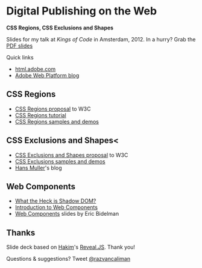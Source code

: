 # Digital Publishing on the Web
**CSS Regions, CSS Exclusions and Shapes**

Slides for my talk at _Kings of Code_ in Amsterdam, 2012.
In a hurry? Grab the [PDF slides](https://speakerdeck.com/razvancaliman/digital-publishing-with-css-regions)

Quick links

- [html.adobe.com](html.adobe.com)
- [Adobe Web Platform blog](blogs.adobe.com/webplatform/)

## CSS Regions

- <a href="http://www.w3.org/TR/css3-regions/">CSS Regions proposal</a> to W3C
- <a href="http://docs.webplatform.org/wiki/tutorials/css-regions">CSS Regions tutorial</a>
- <a href="http://html.adobe.com/webstandards/cssregions/">CSS Regions samples and demos</a>

## CSS Exclusions and Shapes<
- <a href="http://www.w3.org/TR/css3-exclusions/">CSS Exclusions and Shapes proposal</a> to W3C
- <a href="http://html.adobe.com/webstandards/cssexclusions/">CSS Exclusions samples and demos</a>
- <a href="http://hansmuller-webkit.blogspot.co.uk/">Hans Muller</a>'s blog

## Web Components
- <a href="http://glazkov.com/2011/01/14/what-the-heck-is-shadow-dom/">What the Heck is Shadow DOM?</a>
- <a href="http://www.w3.org/TR/components-intro/">Introduction to Web Components</a>
- <a href="http://html5-demos.appspot.com/static/webcomponents/index.html#1">Web Components</a> slides by Eric Bidelman

## Thanks

Slide deck based on [Hakim](http://hakim.se/)'s [Reveal.JS](http://lab.hakim.se/reveal-js/). Thank you!

Questions & suggestions? Tweet [@razvancaliman](https://twitter.com/razvancaliman)
